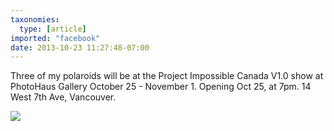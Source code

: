 ```yaml
---
taxonomies:
  type: [article]
imported: "facebook"
date: 2013-10-23 11:27:48-07:00
---
```

Three of my polaroids will be at the Project Impossible Canada V1.0 show at PhotoHaus Gallery October 25 - November 1. Opening Oct 25, at 7pm. 14 West 7th Ave, Vancouver.

![](/media/images/blog/2013/10/project-impossible-canada.jpg)
